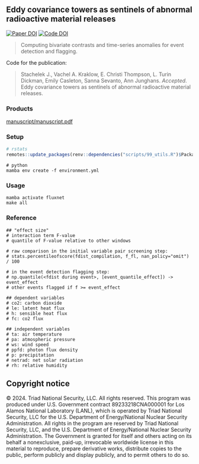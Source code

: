 ## Eddy covariance towers as sentinels of abnormal radioactive material releases

[![Paper DOI](https://img.shields.io/badge/Paper-DOI-blue.svg)](https://doi.org) [![Code DOI](https://img.shields.io/badge/Code-10.5281/zenodo.13845254-blue.svg)](https://doi.org/10.5281/zenodo.13845254)

> Computing bivariate contrasts and time-series anomalies for event detection and flagging.

Code for the publication:

> Stachelek J., Vachel A. Kraklow, E. Christi Thompson, L. Turin Dickman, Emily Casleton, Sanna Sevanto, Ann Junghans. _Accepted_. Eddy covariance towers as sentinels of abnormal radioactive material releases.

### Products

[manuscript/manuscript.pdf](manuscript/manuscript.pdf)

### Setup

```R
# rstats
remotes::update_packages(renv::dependencies("scripts/99_utils.R")$Package)
```

```shell
# python
mamba env create -f environment.yml
```

### Usage

```shell
mamba activate fluxnet
make all
```

### Reference

```shell
## "effect size"
# interaction term F-value
# quantile of F-value relative to other windows

# raw comparison in the initial variable pair screening step:
# stats.percentileofscore(fdist_compilation, f_fl, nan_policy="omit") / 100

# in the event detection flagging step:
# np.quantile(<fdist during event>, [event_quantile_effect]) -> event_effect
# other events flagged if f >= event_effect
```

```shell
## dependent variables
# co2: carbon dioxide
# le: latent heat flux
# h: sensible heat flux
# fc: co2 flux

## independent variables
# ta: air temperature
# pa: atmospheric pressure
# ws: wind speed
# ppfd: photon flux density
# p: precipitation
# netrad: net solar radiation
# rh: relative humidity
```

## Copyright notice

© 2024. Triad National Security, LLC. All rights reserved.
This program was produced under U.S. Government contract 89233218CNA000001 for Los Alamos
National Laboratory (LANL), which is operated by Triad National Security, LLC for the U.S.
Department of Energy/National Nuclear Security Administration. All rights in the program are
reserved by Triad National Security, LLC, and the U.S. Department of Energy/National Nuclear
Security Administration. The Government is granted for itself and others acting on its behalf a
nonexclusive, paid-up, irrevocable worldwide license in this material to reproduce, prepare
derivative works, distribute copies to the public, perform publicly and display publicly, and to permit
others to do so.
